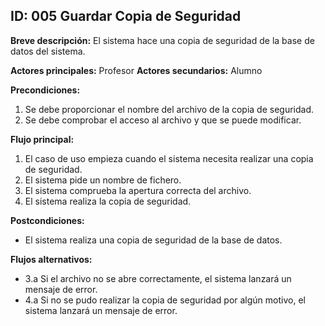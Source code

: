## ID: 005 Guardar Copia de Seguridad

**Breve descripción:** El sistema hace una copia de seguridad de la base de datos del sistema.

**Actores principales:** Profesor
**Actores secundarios:** Alumno

**Precondiciones:**

 1. Se debe proporcionar el nombre del archivo de la copia de seguridad.
 2. Se debe comprobar el acceso al archivo y que se puede modificar.

**Flujo principal:**

 1. El caso de uso empieza cuando el sistema necesita realizar una copia de seguridad.
 2. El sistema pide un nombre de fichero.
 3. El sistema comprueba la apertura correcta del archivo.
 4. El sistema realiza la copia de seguridad.

**Postcondiciones:**

 - El sistema realiza una copia de seguridad de la base de datos.

**Flujos alternativos:**
- 3.a Si el archivo no se abre correctamente, el sistema lanzará un mensaje de error.
- 4.a Si no se pudo realizar la copia de seguridad por algún motivo, el sistema lanzará un mensaje de error.